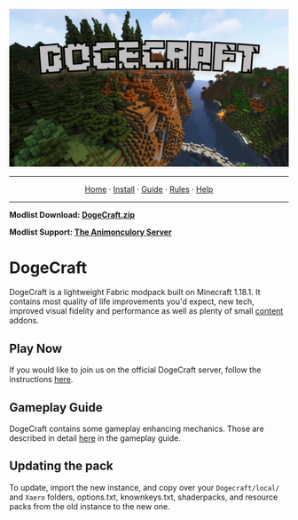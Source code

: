 ![Dogecraft-banner](https://raw.githubusercontent.com/The-Animonculory/DogeCraft/main/images/logo.png)

---

<p align="center">
  <a href="README.md">Home</a> ·
  <a href="INSTALL.md">Install</a> ·
  <a href="GUIDE.md">Guide</a> ·
  <a href="RULES.md">Rules</a> ·
  <a href="HELP.md">Help</a>
</p>

---

**Modlist Download: [DogeCraft.zip](https://github.com/The-Animonculory/DogeCraft/releases/download/1.1.8/DogeCraft-1.1.8.zip)**

**Modlist Support: [The Animonculory Server](https://discord.gg/DffHKcszfg)**

# DogeCraft
DogeCraft is a lightweight Fabric modpack built on Minecraft 1.18.1. It contains most quality of life improvements you'd expect, new tech, improved visual fidelity and performance as well as plenty of small [content](https://github.com/The-Animonculory/DogeCraft/blob/main/GUIDE.md) addons.

## Play Now
If you would like to join us on the official DogeCraft server, follow the instructions [here](https://github.com/The-Animonculory/DogeCraft/blob/main/INSTALL.md).

## Gameplay Guide
DogeCraft contains some gameplay enhancing mechanics. Those are described in detail [here](https://github.com/The-Animonculory/DogeCraft/blob/main/GUIDE.md) in the gameplay guide.

## Updating the pack
To update, import the new instance, and copy over your `Dogecraft/local/` and `Xaero` folders, options.txt, knownkeys.txt, shaderpacks, and resource packs from the old instance to the new one.
